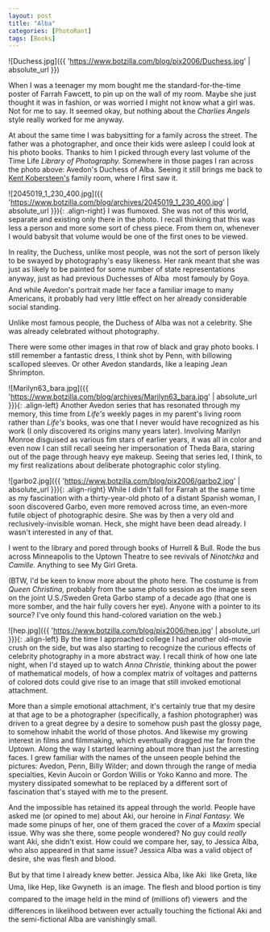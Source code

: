 ```yaml
---
layout: post
title: "Alba"
categories: [PhotoRant]
tags: [Books]
---
```



![Duchess.jpg]({{ 'https://www.botzilla.com/blog/pix2006/Duchess.jpg' | absolute_url }})


When I was a teenager my mom bought me the standard-for-the-time poster of Farrah Fawcett, to pin up on the wall of my room. Maybe she just thought it was in fashion, or was worried I might not know what a girl was. Not for me to say. It seemed okay, but nothing about the <i>Charlies Angels</i> style really worked for me anyway.

<!--more-->

At about the same time I was babysitting for a family across the street. The father was a photographer, and once their kids were asleep I could look at his photo books. Thanks to him I picked through every last volume of the Time Life <i>Library of Photography.</i> Somewhere in those pages I ran across the photo above: Avedon's Duchess of Alba. Seeing it still brings me back to <a href="https://en.wikipedia.org/wiki/Kent_Kobersteen">Kent Kobersteen's</a> family room, where I first saw it.



![2045019_1_230_400.jpg]({{ 'https://www.botzilla.com/blog/archives/2045019_1_230_400.jpg' | absolute_url }}){: .align-right}
I was flumoxed. She was not of this world, separate and existing only there in the photo. I recall thinking that this was less a person and more some sort of chess piece. From them on, whenever I would babysit that volume would be one of the first ones to be viewed.

In reality, the Duchess, unlike most people, was not the sort of person likely to be swayed by photography's easy likeness. Her rank meant that she was just as likely to be painted for some number of state representations anyway, just as had previous Duchesses of Alba &#151; most famouly by Goya. And while Avedon's portrait made her face a familiar image to many Americans, it probably had very little effect on her already considerable social standing.

Unlike most famous people, the Duchess of Alba was not a celebrity. She was already celebrated without photography.


There were some other images in that row of black and gray photo books. I still remember a fantastic dress, I think shot by Penn, with billowing scalloped sleeves. Or other Avedon standards, like a leaping Jean Shrimpton.



![Marilyn63_bara.jpg]({{ 'https://www.botzilla.com/blog/archives/Marilyn63_bara.jpg' | absolute_url }}){: .align-left}
Another Avedon series that has resonated through my memory, this time from <cite>Life's</cite> weekly pages in my parent's living room rather than <i>Life's</i> books, was one that I never would have recognized as his work (I only discovered its origins many years later). Involving Marilyn Monroe disguised as various fim stars of earlier years, it was all in color and even now I can still recall seeing her impersonation of Theda Bara, staring out of the page through heavy eye makeup. Seeing that series led, I think, to my first realizations about deliberate photographic color styling.



![garbo2.jpg]({{ 'https://www.botzilla.com/blog/pix2006/garbo2.jpg' | absolute_url }}){: .align-right}
While I didn't fall for Farrah at the same time as my fascination with a thirty-year-old photo of a distant Spanish woman, I soon discovered Garbo, even more removed across time, an even-more futile object of photographic desire. She was by then a very old and reclusively-invisible woman. Heck, she might have been dead already. I wasn't interested in any of that.

I went to the library and pored through books of Hurrell & Bull. Rode the bus across Minneapolis to the Uptown Theatre to see revivals of <i>Ninotchka</i> and <i>Camille.</i> Anything to see My Girl Greta.

(BTW, I'd be keen to know more about the photo here. The costume is from <i>Queen Christina,</i> probably from the same photo session as the image seen on the joint U.S./Sweden Greta Garbo stamp of a decade ago (that one is more somber, and the hair fully covers her eye). Anyone with a pointer to its source? I've only found this hand-colored variation on the web.)



![hep.jpg]({{ 'https://www.botzilla.com/blog/pix2006/hep.jpg' | absolute_url }}){: .align-left}
By the time I approached college I had another old-movie crush on the side, but was also starting to recognize the curious effects of celebrity photography in a more abstract way. I recall think of how one late night, when I'd stayed up to watch <i>Anna Christie,</i> thinking about the power of mathematical models, of how a complex matrix of voltages and patterns of colored dots could give rise to an image that still invoked emotional attachment.

More than a simple emotional attachment, it's certainly true that my desire at that age to be a photographer (specifically, a fashion photographer) was driven to a great degree by a desire to somehow push past the glossy page, to somehow inhabit the world of those photos. And likewise my growing interest in films and filmmaking, which eventually dragged me far from the Uptown. Along the way I started learning about more than just the arresting faces. I grew familiar with the names of the unseen people behind the pictures: Avedon, Penn, Billy Wilder; and down through the range of media specialties, Kevin Aucoin or Gordon Willis or Yoko Kanno and more. The mystery dissipated somewhat to be replaced by a different sort of fascination that's stayed with me to the present.

And the impossible has retained its appeal through the world. People have asked me (or opined to me) about Aki, our heroine in <i>Final Fantasy.</i> We made some pinups of her, one of them graced the cover of a <i>Maxim</i> special issue. Why was she there, some people wondered? No guy could <i>really</i> want Aki, she didn't exist. How could we compare her, say, to Jessica Alba, who also appeared in that same issue? Jessica Alba was a valid object of desire, she was flesh and blood.

But by that time I already knew better. Jessica Alba, like Aki &#151; like Greta, like Uma, like Hep, like Gwyneth &#151; is an image. The flesh and blood portion is tiny compared to the image held in the mind of (millions of) viewers &#151; and the differences in likelihood between ever actually touching the fictional Aki and the semi-fictional Alba are vanishingly small.

